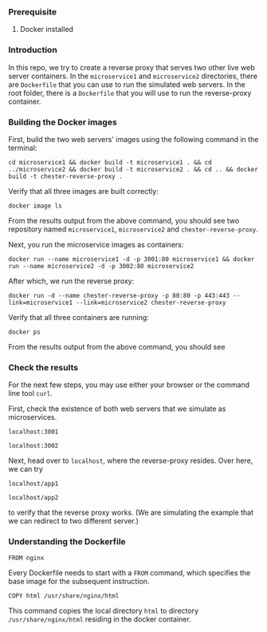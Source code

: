 ### Prerequisite

1. Docker installed

### Introduction

In this repo, we try to create a reverse proxy that serves two other live web server containers. In the `microservice1` and `microservice2`
directories, there are `Dockerfile` that you can use to run the simulated web servers. In the root folder, there is a `Dockerfile` that you will use to run the reverse-proxy container.

### Building the Docker images

First, build the two web servers' images using the following command in the terminal:

`cd microservice1 && docker build -t microservice1 . && cd ../microservice2 && docker build -t microservice2 . && cd .. && docker build -t chester-reverse-proxy .`

Verify that all three images are built correctly:

`docker image ls`

From the results output from the above command, you should see two repository named `microservice1`, `microservice2` and `chester-reverse-proxy`.

Next, you run the microservice images as containers:

`docker run --name microservice1 -d -p 3001:80 microservice1 && docker run --name microservice2 -d -p 3002:80 microservice2`

After which, we run the reverse proxy:

`docker run -d --name chester-reverse-proxy -p 80:80 -p 443:443 --link=microservice1 --link=microservice2 chester-reverse-proxy`

Verify that all three containers are running:

`docker ps`

From the results output from the above command, you should see

### Check the results

For the next few steps, you may use either your browser or the command line tool `curl`.

First, check the existence of both web servers that we simulate as microservices.

`localhost:3001`

`localhost:3002`

Next, head over to `localhost`, where the reverse-proxy resides. Over here, we can try

`localhost/app1`

`localhost/app2`

to verify that the reverse proxy works. (We are simulating the example that we can redirect to two different server.)

### Understanding the Dockerfile

`FROM nginx`

Every Dockerfile needs to start with a `FROM` command, which specifies the base image for the subsequent instruction.

`COPY html /usr/share/nginx/html`

This command copies the local directory `html` to directory `/usr/share/nginx/html` residing in the docker container.
